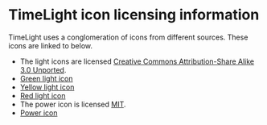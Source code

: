 # TimeLight icon licensing information

TimeLight uses a conglomeration of icons from different sources. These icons are linked to below.

- The light icons are licensed [Creative Commons Attribution-Share Alike 3.0 Unported](https://creativecommons.org/licenses/by-sa/3.0/deed.en).
 - [Green light icon](https://commons.wikimedia.org/wiki/File:Green_Light_Icon.svg)
 - [Yellow light icon](https://commons.wikimedia.org/wiki/File:Yellow_Light_Icon.svg)
 - [Red light icon](https://commons.wikimedia.org/wiki/File:Red_Light_Icon.svg)
- The power icon is licensed [MIT](https://github.com/microsoft/fluentui-system-icons/blob/master/LICENSE).
 - [Power icon](https://github.com/microsoft/fluentui-system-icons/blob/master/assets/Power/SVG/ic_fluent_power_28_regular.svg)
